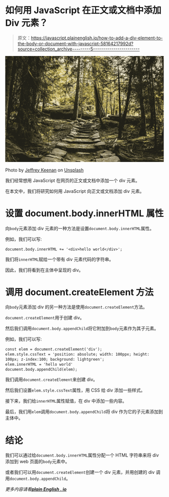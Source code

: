 # 如何用 JavaScript 在正文或文档中添加 Div 元素？

> 原文：<https://javascript.plainenglish.io/how-to-add-a-div-element-to-the-body-or-document-with-javascript-58164217992d?source=collection_archive---------5----------------------->

![](img/9784aa2e25e4f77ab69ab4db52550032.png)

Photo by [Jeffrey Keenan](https://unsplash.com/@youngjefferson?utm_source=medium&utm_medium=referral) on [Unsplash](https://unsplash.com?utm_source=medium&utm_medium=referral)

我们经常想用 JavaScript 在网页的正文或文档中添加一个 div 元素。

在本文中，我们将研究如何用 JavaScript 向正文或文档添加 div 元素。

# 设置 document.body.innerHTML 属性

向`body`元素添加 div 元素的一种方法是设置`document.body.innerHTML`属性。

例如，我们可以写:

```
document.body.innerHTML += '<div>hello world</div>';
```

我们将`innerHTML`赋给一个带有 div 元素代码的字符串。

因此，我们将看到在主体中呈现的 div。

# 调用 document.createElement 方法

向`body`元素添加 div 的另一种方法是使用`document.createElement`方法。

`document.createElement`用于创建 div。

然后我们调用`document.body.appendChild`将它附加到`body`元素作为其子元素。

例如，我们可以写:

```
const elem = document.createElement('div');
elem.style.cssText = 'position: absolute; width: 100ppx; height: 100px; z-index:100; background: lightgreen';
elem.innerHTML = 'hello world'
document.body.appendChild(elem);
```

我们调用`document.createElement`来创建 div。

然后我们设置`elem.style.cssText`属性，用 CSS 给 div 添加一些样式。

接下来，我们给`innerHTML`属性赋值，在 div 中添加一些内容。

最后，我们用`elem`调用`document.body.appendChild`将 div 作为它的子元素添加到主体中。

# 结论

我们可以通过给`document.body.innerHTML`属性分配一个 HTML 字符串来将 div 添加到 web 页面的`body`元素中。

或者我们可以用`document.createElement`创建一个 div 元素，并用创建的 div 调用`document.body.appendChild`。

*更多内容请看*[***plain English . io***](http://plainenglish.io/)